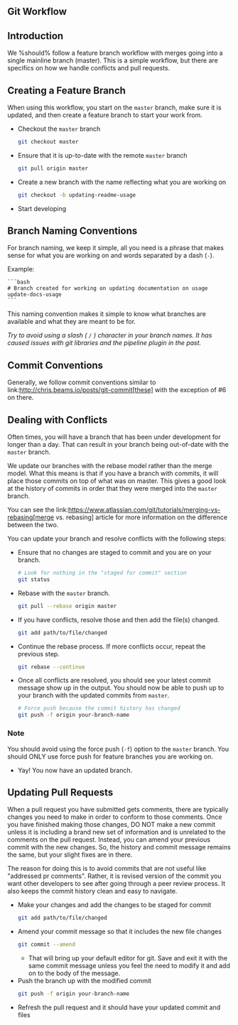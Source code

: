 ## Git Workflow

## Introduction

We %should% follow a feature branch workflow with merges going into a single mainline branch (master).
This is a simple workflow, but there are specifics on how we handle conflicts and pull requests.

## Creating a Feature Branch

When using this workflow, you start on the `master` branch, make sure it is updated, and then create a feature branch to start your work from.

* Checkout the `master` branch
    ```bash
    git checkout master
    ```

* Ensure that it is up-to-date with the remote `master` branch
    ```bash
    git pull origin master
    ```

* Create a new branch with the name reflecting what you are working on
    ```bash
    git checkout -b updating-readme-usage
    ```

* Start developing

## Branch Naming Conventions

For branch naming, we keep it simple, all you need is a phrase that makes sense for what you are working on and words separated by a dash (`-`).

Example:

    ```bash
    # Branch created for working on updating documentation on usage
    update-docs-usage
    ```

This naming convention makes it simple to know what branches are available and what they are meant to be for.

_Try to avoid using a slash ( `/` ) character in your branch names. It has caused issues with git libraries and the pipeline plugin in the past._

## Commit Conventions

Generally, we follow commit conventions similar to link:http://chris.beams.io/posts/git-commit[these] with the exception of #6 on there.

## Dealing with Conflicts

Often times, you will have a branch that has been under development for longer than a day.
That can result in your branch being out-of-date with the `master` branch.

We update our branches with the rebase model rather than the merge model.
What this means is that if you have a branch with commits, it will place those commits on top of what was on master.
This gives a good look at the history of commits in order that they were merged into the `master` branch.

You can see the link:https://www.atlassian.com/git/tutorials/merging-vs-rebasing[merge vs. rebasing] article for more information on the difference between the two.

You can update your branch and resolve conflicts with the following steps:

* Ensure that no changes are staged to commit and you are on your branch.
    ```bash
    # Look for nothing in the "staged for commit" section
    git status
    ```
* Rebase with the `master` branch.
    ```bash
    git pull --rebase origin master
    ```
* If you have conflicts, resolve those and then add the file(s) changed.
    ```bash
    git add path/to/file/changed
    ```
* Continue the rebase process. If more conflicts occur, repeat the previous step.
    ```bash
    git rebase --continue
    ```
* Once all conflicts are resolved, you should see your latest commit message show up in the output. You should now be able to push up to your branch with the updated commits from `master`.
    ```bash
    # Force push because the commit history has changed
    git push -f origin your-branch-name
    ```

### Note

You should avoid using the force push (`-f`) option to the `master` branch.
You should ONLY use force push for feature branches you are working on.

* Yay! You now have an updated branch.

## Updating Pull Requests

When a pull request you have submitted gets comments, there are typically changes you need to make in order to conform to those comments.
Once you have finished making those changes, DO NOT make a new commit unless it is including a brand new set of information and is unrelated to the comments on the pull request.
Instead, you can amend your previous commit with the new changes. So, the history and commit message remains the same, but your slight fixes are in there.

The reason for doing this is to avoid commits that are not useful like "addressed pr comments".
Rather, it is revised version of the commit you want other developers to see after going through a peer review process.
It also keeps the commit history clean and easy to navigate.

* Make your changes and add the changes to be staged for commit
    ```bash
    git add path/to/file/changed
    ```
* Amend your commit message so that it includes the new file changes
    ```bash
    git commit --amend
    ```
  * That will bring up your default editor for git. Save and exit it with the same commit message unless you feel the need to modify it and add on to the body of the message.
* Push the branch up with the modified commit
    ```bash
    git push -f origin your-branch-name
    ```
* Refresh the pull request and it should have your updated commit and files
